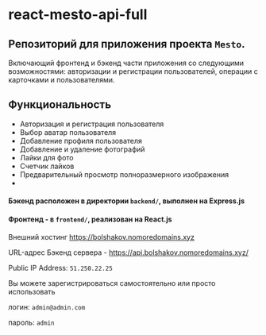 # react-mesto-api-full
## Репозиторий для приложения проекта `Mesto`.

Включающий фронтенд и бэкенд части приложения со следующими возможностями: авторизации и регистрации пользователей, операции с карточками и пользователями.
## Функциональность
* Авторизация и регистрация пользователя
* Выбор аватар пользователя
* Добавление профиля пользователя
* Добавление и удаление фотографий
* Лайки для фото
* Счетчик лайков
* Предварительный просмотр полноразмерного изображения
* 
#### Бэкенд расположен в директории `backend/`, выполнен на Express.js

#### Фронтенд - в `frontend/`, реализован на React.js

Внешний хостинг https://bolshakov.nomoredomains.xyz

URL-адрес Бэкенд сервера  - https://api.bolshakov.nomoredomains.xyz/

Public IP Address: `51.250.22.25`

Вы можете зарегистрироваться самостоятельно или просто использовать

логин: `admin@admin.com`

пароль: `admin`


